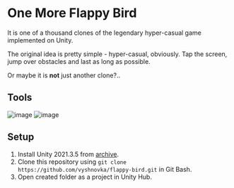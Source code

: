# One More Flappy Bird

It is one of a thousand clones of the legendary hyper-casual game implemented on Unity.

The original idea is pretty simple - hyper-casual, obviously. Tap the screen, jump over obstacles and last as long as possible.

Or maybe it is **not** just another clone?.. 

## Tools

![image](https://img.shields.io/badge/Unity-100000?style=for-the-badge&logo=unity&logoColor=white) 
![image](https://img.shields.io/badge/C%23-239120?style=for-the-badge&logo=c-sharp&logoColor=white) 

## Setup

1. Install Unity 2021.3.5 from [archive](https://unity3d.com/get-unity/download/archive).    
2. Clone this repository using `git clone https://github.com/vyshnovka/flappy-bird.git` in Git Bash.    
3. Open created folder as a project in Unity Hub.    
